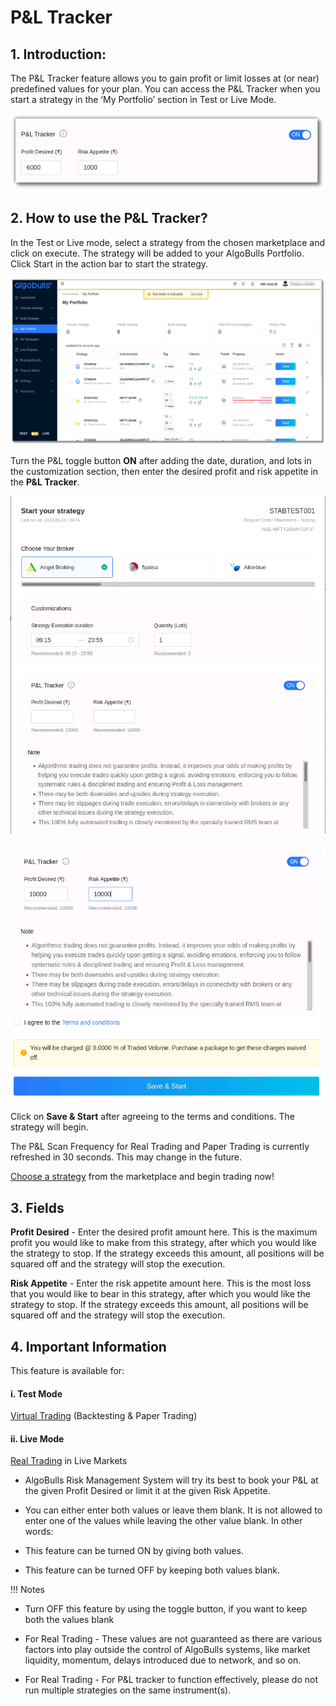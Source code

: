 # P&L Tracker

## 1. Introduction: 

The P&L Tracker feature allows you to gain profit or limit losses at (or near) predefined values for your plan. You can access the P&L Tracker when you start a strategy in the ‘My Portfolio’ section in Test or Live Mode. 

![pnltracker](imgs/pnl_tracker3.png)

## 2. How to use the P&L Tracker?

In the Test or Live mode, select a strategy from the chosen marketplace and click on execute. The strategy will be added to your AlgoBulls Portfolio. Click Start in the action bar to start the strategy. 

![pnltracker](imgs/pnl_tracker1.png)

Turn the P&L toggle button **ON** after adding the date, duration, and lots in the customization section, then enter the desired profit and risk appetite in the **P&L Tracker**.

![pnltracker](imgs/pnl_tracker_4.png)

![pnltracker](imgs/pnl_tracker1_5.png)

Click on **Save & Start** after agreeing to the terms and conditions. The strategy will begin. 

The P&L Scan Frequency for Real Trading and Paper Trading is currently refreshed in 30 seconds. This may change in the future.

[Choose a strategy](https://app.algobulls.com/marketplace) from the marketplace and begin trading now! 


## 3. Fields


**Profit Desired** - Enter the desired profit amount here. This is the maximum profit you would like to make from this strategy, after which you would like the strategy to stop. If the strategy exceeds this amount, all positions will be squared off and the strategy will stop the execution. 

**Risk Appetite** - Enter the risk appetite amount here. This is the most loss that you would like to bear in this strategy, after which you would like the strategy to stop.  If the strategy exceeds this amount, all positions will be squared off and the strategy will stop the execution. 


## 4. Important Information 

This feature is available for:

#### i. Test Mode

[Virtual Trading](https://algobulls.github.io/algobulls_help_site_dev/member/virtual-trading.html) (Backtesting & Paper Trading)

#### ii. Live Mode

[Real Trading](https://algobulls.github.io/algobulls_help_site_dev/member/live-trading.html) in Live Markets 

* AlgoBulls Risk Management System will try its best to book your P&L at the given Profit Desired or limit it at the given Risk Appetite.

* You can either enter both values or leave them blank. It is not allowed to enter one of the values while leaving the other value blank. In other words:

* This feature can be turned ON by giving both values.
* This feature can be turned OFF by keeping both values blank.


!!!  Notes 
* Turn OFF this feature by using the toggle button, if you want to keep both the values blank 

* For Real Trading - These values are not guaranteed as there are various factors into play outside the control of AlgoBulls systems, like market liquidity, momentum, delays introduced due to network, and so on.

* For Real Trading - For P&L tracker to function effectively, please do not run multiple strategies on the same instrument(s).

